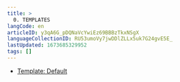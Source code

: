 ```yaml
---
title: >
  0. TEMPLATES
langCode: en
articleID: y3qA6G_pDQNaVcYwiEz69BBBzTkxNSgX
languageCollectionID: RU53umoVy7jwDDlZLLx5uk7G24gvE5E_
lastUpdated: 1673685329952
tags: []
---
```


-   [Template: Default](/templates/default)
